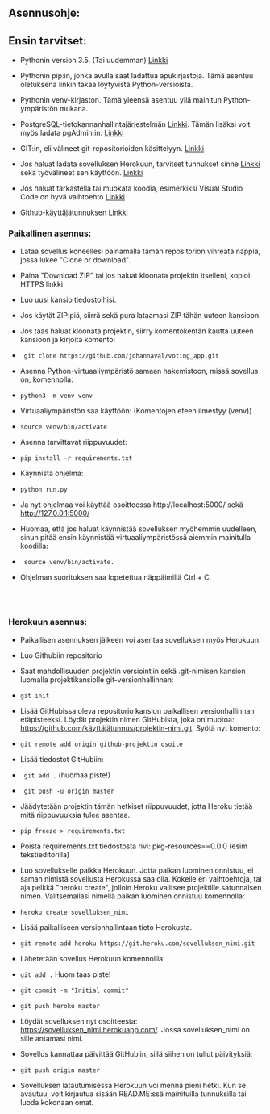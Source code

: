 

## Asennusohje:

## Ensin tarvitset:

- Pythonin version  3.5. (Tai uudemman) [Linkki](https://www.python.org/downloads/)

- Pythonin pip:in, jonka avulla saat ladattua apukirjastoja. Tämä asentuu oletuksena linkin takaa löytyvistä Python-versioista.

- Pythonin venv-kirjaston. Tämä yleensä asentuu yllä mainitun Python-ympäristön mukana.

- PostgreSQL-tietokannanhallintajärjestelmän [Linkki](https://www.postgresql.org/). Tämän lisäksi voit myös ladata pgAdmin:in. [Linkki](https://www.pgadmin.org/)

- GIT:in, eli välineet git-repositorioiden käsittelyyn. [Linkki](https://git-scm.com/downloads)

- Jos haluat ladata sovelluksen Herokuun, tarvitset tunnukset sinne [Linkki](https://www.heroku.com) sekä työvälineet sen käyttöön. [Linkki](https://devcenter.heroku.com/articles/heroku-cli)

- Jos haluat tarkastella tai muokata koodia, esimerkiksi Visual Studio Code on hyvä vaihtoehto [Linkki](https://code.visualstudio.com/) 

- Github-käyttäjätunnuksen [Linkki](https://github.com/)




### Paikallinen asennus:

- Lataa sovellus koneellesi painamalla tämän repositorion vihreätä nappia, jossa lukee "Clone or download".

- Paina "Download ZIP" tai jos haluat kloonata projektin itselleni, kopioi HTTPS linkki

- Luo uusi kansio tiedostoihisi.

- Jos käytät ZIP:piä, siirrä sekä pura lataamasi ZIP tähän uuteen kansioon.

- Jos taas haluat kloonata projektin, siirry komentokentän kautta uuteen kansioon ja kirjoita komento:
- ``` git clone https://github.com/johannaval/voting_app.git``` 

- Asenna Python-virtuaaliympäristö samaan hakemistoon, missä sovellus on, komennolla:
- ``` python3 -m venv venv ```

- Virtuaaliympäristön saa käyttöön: (Komentojen eteen ilmestyy (venv))
- ``` source venv/bin/activate ```

- Asenna tarvittavat riippuvuudet:
- ``` pip install -r requirements.txt ```


- Käynnistä ohjelma:
- ``` python run.py ```

- Ja nyt ohjelmaa voi käyttää osoitteessa http://localhost:5000/ sekä http://127.0.0.1:5000/

- Huomaa, että jos haluat käynnistää sovelluksen myöhemmin uudelleen, sinun pitää ensin käynnistää virtuaaliympäristössä aiemmin mainitulla koodilla:
- ``` source venv/bin/activate.``` 

- Ohjelman suorituksen saa lopetettua näppäimillä Ctrl + C.
<br>
<br>

### Herokuun asennus:

- Paikallisen asennuksen jälkeen voi asentaa sovelluksen myös Herokuun.

- Luo Githubiin repositorio

- Saat mahdollisuuden projektin versiointiin sekä .git-nimisen kansion luomalla projektikansiolle git-versionhallinnan:

- ``` git init ``` 

- Lisää GitHubissa oleva repositorio kansion paikallisen versionhallinnan etäpisteeksi. Löydät projektin nimen GitHubista, joka on muotoa: https://github.com/käyttäjätunnus/projektin-nimi.git. Syötä nyt komento:

- ```git remote add origin github-projektin osoite ``` 

- Lisää tiedostot GitHubiin:

- ``` git add .``` (huomaa piste!)
- ``` git push -u origin master```


- Jäädytetään projektin tämän hetkiset riippuvuudet, jotta Heroku tietää mitä riippuvuuksia tulee asentaa.  

- ```pip freeze > requirements.txt ```


- Poista requirements.txt tiedostosta rivi: pkg-resources==0.0.0 (esim tekstieditorilla)

- Luo sovellukselle paikka Herokuun. Jotta paikan luominen onnistuu, ei saman nimistä sovellusta Herokussa saa olla.
Kokeile eri vaihtoehtoja, tai aja pelkkä "heroku create", jolloin Heroku valitsee projektille satunnaisen nimen.
Valitsemallasi nimellä paikan luominen onnistuu komennolla: 

- ```heroku create sovelluksen_nimi ```  

- Lisää paikalliseen versionhallintaan tieto Herokusta.

- ```git remote add heroku https://git.heroku.com/sovelluksen_nimi.git```

- Lähetetään sovellus Herokuun komennoilla:

- ```git add .``` Huom taas piste!
- ```git commit -m "Initial commit"```
- ```git push heroku master```


- Löydät sovelluksen nyt osoitteesta: https://sovelluksen_nimi.herokuapp.com/. Jossa sovelluksen_nimi on sille antamasi nimi.

- Sovellus kannattaa päivittää GitHubiin, sillä  siihen on tullut päivityksiä: 

- ```git push origin master```

- Sovelluksen latautumisessa Herokuun voi mennä pieni hetki. Kun se avautuu, voit kirjautua sisään READ.ME:ssä mainituilla tunnuksilla tai luoda kokonaan omat.


